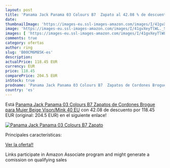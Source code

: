 ```yaml
---
layout: post
title: 'Panama Jack Panama 03 Colours B7  Zapato al 42.08 % de descuento'
date: 
thumbnailImage: 'https://images-eu.ssl-images-amazon.com/images/I/41gvXeyTlWL._SL200_.jpg'
image: 'https://images-eu.ssl-images-amazon.com/images/I/41gvXeyTlWL._SL200_.jpg'
images: [ 'https://images-eu.ssl-images-amazon.com/images/I/41gvXeyTlWL._SL200_.jpg' ]
comments: true
category: ofertas
author: ring
slug: 'B00CM6M85K-es'
description:
actualPrice: 118.45 EUR
currency: EUR
price: 118.45
comparePrice: 204.5 EUR
inStock: true
prodname: 'Panama Jack Panama 03 Colours B7  Zapatos de Cordones Brogue para Mujer  Beige  Vison/Mink   40 EU'
country: 'es'
---
```


Está [Panama Jack Panama 03 Colours B7  Zapatos de Cordones Brogue para Mujer  Beige  Vison/Mink   40 EU](https://www.amazon.es/dp/B00CM6M85K/?tag=tolees-21) con 42.08 de descuento por 118.45 EUR (original: 204.5 EUR) en el siguiente enlace!

[![Panama Jack Panama 03 Colours B7  Zapato](https://images-eu.ssl-images-amazon.com/images/I/41gvXeyTlWL._SL200_.jpg)](https://www.amazon.es/dp/B00CM6M85K/?tag=tolees-21)

Principales características:


[Ver la oferta!!](https://www.amazon.es/dp/B00CM6M85K/?tag=tolees-21)

Links participate in Amazon Associate program and might generate a comission on qualifying sales


